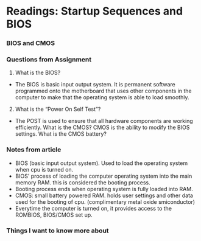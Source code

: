 # Readings: Startup Sequences and BIOS

### BIOS and CMOS

### Questions from Assignment
1. What is the BIOS?
- The BIOS is basic input output system. It is permanent software programmed onto the motherboard that uses other components in the computer to make that the operating system is able to load smoothly.
2. What is the “Power On Self Test”?
- The POST is used to ensure that all hardware components are working efficiently.
What is the CMOS?
CMOS is the ability to modify the BIOS settings.
What is the CMOS battery?

### Notes from article 
- BIOS (basic input output system). Used to load the operating system when cpu is turned on.
- BIOS' process of loading the computer operating system into the main memory RAM. this is considered the booting process.
- Booting process ends when operating system is fully loaded into RAM.
-  CMOS: small battery powered RAM. holds user settings and other data used for the booting of cpu. (complimentary metal oxide smiconductor)
-  Everytime the computer is turned on, it provides access to the ROMBIOS, BIOS/CMOS set up.
### Things I want to know more about
